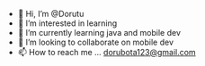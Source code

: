 - 👋 Hi, I’m @Dorutu
- 👀 I’m interested in learning
- 🌱 I’m currently learning java and mobile dev
- 💞️ I’m looking to collaborate on mobile dev
- 📫 How to reach me ... dorubota123@gmail.com

<!---
Dorutu/Dorutu is a ✨ special ✨ repository because its `README.md` (this file) appears on your GitHub profile.
You can click the Preview link to take a look at your changes.
--->
